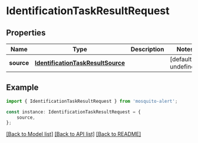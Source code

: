 # IdentificationTaskResultRequest


## Properties

Name | Type | Description | Notes
------------ | ------------- | ------------- | -------------
**source** | [**IdentificationTaskResultSource**](IdentificationTaskResultSource.md) |  | [default to undefined]

## Example

```typescript
import { IdentificationTaskResultRequest } from 'mosquito-alert';

const instance: IdentificationTaskResultRequest = {
    source,
};
```

[[Back to Model list]](../README.md#documentation-for-models) [[Back to API list]](../README.md#documentation-for-api-endpoints) [[Back to README]](../README.md)

